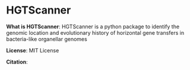 # HGTScanner

**What is HGTScanner**: HGTScanner is a python package to identify the genomic location and evolutionary history of horizontal gene transfers in bacteria-like organellar genomes

**License**: MIT License

**Citation**: 
